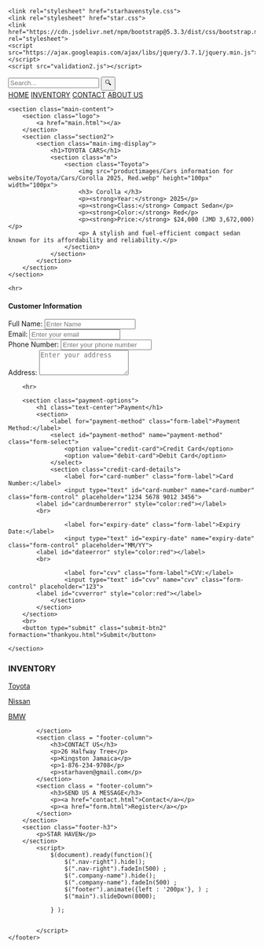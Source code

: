 <!DOCTYPE html>
<html lang="en">
<head>
    <meta charset="UTF-8">
    <meta name="viewport" content="width=device-width, initial-scale=1.0">
    <title>Star Haven Vehicles</title>
    
    <link rel="stylesheet" href="starhavenstyle.css">
    <link rel="stylesheet" href="star.css">
    <link href="https://cdn.jsdelivr.net/npm/bootstrap@5.3.3/dist/css/bootstrap.min.css" rel="stylesheet">
    <script src="https://ajax.googleapis.com/ajax/libs/jquery/3.7.1/jquery.min.js"></script>
    <script src="validation2.js"></script>
</head>
<body>

<nav class="navbar">
        <section class="nav-left">
        </section>
        <section class="nav-middle">
            <input type="text" placeholder="Search...">
            <button class="search-btn">🔍</button>
        </section>
        <section class="nav-right">
			<a href="index.html">HOME</a>
			<a href="inv.html">INVENTORY</a>
			<a href="contact.html">CONTACT</a>
			<a href="aboutpage.html">ABOUT US</a>
		</section>
    </nav>


    <section class="main-content">
        <section class="logo">
            <a href="main.html"></a>
        </section> 
        <section class="section2">
            <section class="main-img-display">
                <h1>TOYOTA CARS</h1>
                <section class="m"> 
                    <section class="Toyota">
                        <img src="productimages/Cars information for website/Toyota/Cars/Corolla 2025, Red.webp" height="100px" width="100px">
                        <h3> Corolla </h3>
                        <p><strong>Year:</strong> 2025</p>
                        <p><strong>Class:</strong> Compact Sedan</p>
                        <p><strong>Color:</strong> Red</p>
                        <p><strong>Price:</strong> $24,000 (JMD 3,672,000)</p>
                        <p> A stylish and fuel-efficient compact sedan known for its affordability and reliability.</p>
                    </section>
                </section>
            </section>
        </section>
    </section> 
    
    <hr>


<form method="post" onsubmit="return validateform()">   
 <section class="c"> 
        <section class="section2">
            <section class="main-img-display">
                <h1 class="text-center">Customer Information</h1>
                <section>
                    <label for="name" class="form-label">Full Name:</label> 
                    <input type="text" id="name" name="name" class="form-control" placeholder="Enter Name"> 
		    <label id="nameerror" style="color:red"></label>  
                </section>
                <section>
                    <label for="email" class="form-label">Email:</label>
                    <input type="email" id="email" name="email" class="form-control" placeholder="Enter your email">
		    <label id="emailerror" style="color:red"></label>   
                </section>
                <section>
                    <label for="phone" class="form-label">Phone Number:</label>
                    <input type="tel" id="phone" name="phone" class="form-control" placeholder="Enter your phone number">
		    <label id="phoneerror" style="color:red"></label>
                </section>
                <label for="address" class="form-label mt-3">Address:</label>
                <textarea id="address" name="address" class="form-control" placeholder="Enter your address" rows="3"></textarea>
		<label id="addresserror" style="color:red"></label>
            </section>
        </section>

        <hr>

        <section class="payment-options">
            <h1 class="text-center">Payment</h1>
            <section>
                <label for="payment-method" class="form-label">Payment Method:</label>
                <select id="payment-method" name="payment-method" class="form-select">
                    <option value="credit-card">Credit Card</option>
                    <option value="debit-card">Debit Card</option>
                </select>
                <section class="credit-card-details">
                    <label for="card-number" class="form-label">Card Number:</label>
                    <input type="text" id="card-number" name="card-number" class="form-control" placeholder="1234 5678 9012 3456">
		    <label id="cardnumbererror" style="color:red"></label>
		    <br>
                    
                    <label for="expiry-date" class="form-label">Expiry Date:</label>
                    <input type="text" id="expiry-date" name="expiry-date" class="form-control" placeholder="MM/YY">
		    <label id="dateerror" style="color:red"></label>
		    <br>
                    
                    <label for="cvv" class="form-label">CVV:</label>
                    <input type="text" id="cvv" name="cvv" class="form-control" placeholder="123">
		    <label id="cvverror" style="color:red"></label>
                </section>
            </section>
        </section>
        <br>
        <button type="submit" class="submit-btn2" formaction="thankyou.html">Submit</button>

    </section>
</form>
	<footer class = "footer-container">
        <section class = "footer-content">
            <section class = "footer-column">
                <h3>INVENTORY</h3>
                <p>
                <a href="toyotapage.html">Toyota</a>
                </p>
                <p>
                    <a href="nissanpage.html">Nissan</a>
                </p>
                <p><a href="bmwpage.html">BMW</a></p>
                
            
            </section>
            <section class = "footer-column">
                <h3>CONTACT US</h3>
                <p>26 Halfway Tree</p>
                <p>Kingston Jamaica</p>
                <p>1-876-234-9708</p>
                <p>starhaven@gmail.com</p>
            </section>
            <section class = "footer-column">
                <h3>SEND US A MESSAGE</h3>
                <p><a href="contact.html">Contact</a></p>
                <p><a href="form.html">Register</a></p>
            </section>
        </section>
        <section class="footer-h3">
            <p>STAR HAVEN</p>
        </section>
			<script>
				$(document).ready(function(){
					$(".nav-right").hide();
					$(".nav-right").fadeIn(500) ;
					$(".company-name").hide();
					$(".company-name").fadeIn(500) ;
					$("footer").animate({left : '200px'}, ) ;
					$("main").slideDown(8000);
	
				} );

	
			</script>
	</footer>

</body>
</html>
